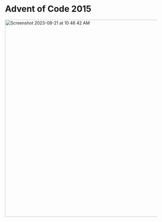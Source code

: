 # Advent of Code 2015

<img width="652" alt="Screenshot 2023-08-21 at 10 46 42 AM" src="https://github.com/lucasfhope/advent-of-coding-2015/assets/115725533/cf092bbd-5cec-4a84-993a-b6afc7d1dadf">
